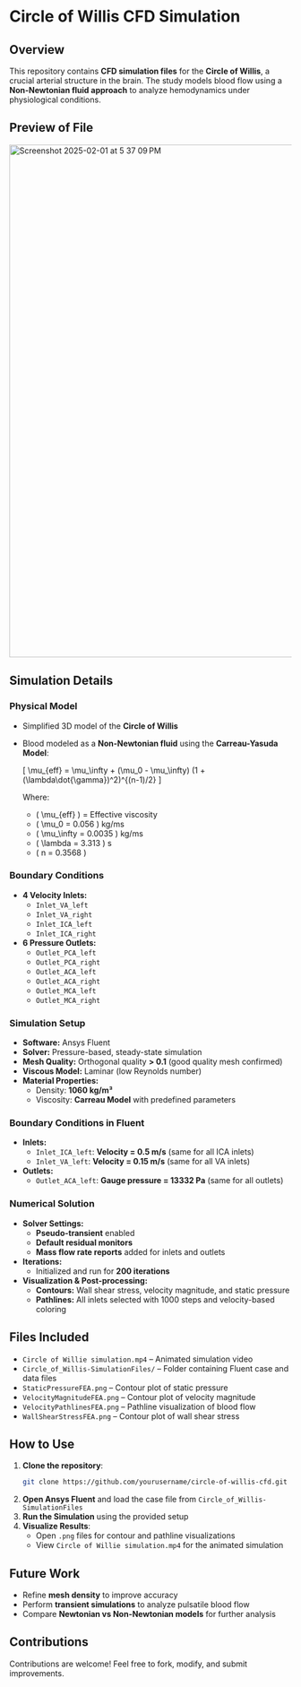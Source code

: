 # Circle of Willis CFD Simulation

## Overview
This repository contains **CFD simulation files** for the **Circle of Willis**, a crucial arterial structure in the brain. The study models blood flow using a **Non-Newtonian fluid approach** to analyze hemodynamics under physiological conditions.

## Preview of File
<img width="915" alt="Screenshot 2025-02-01 at 5 37 09 PM" src="https://github.com/user-attachments/assets/c43c68ed-f5ff-4ed0-9ef6-a984614a3e75" />

## Simulation Details
### **Physical Model**
- Simplified 3D model of the **Circle of Willis**
- Blood modeled as a **Non-Newtonian fluid** using the **Carreau-Yasuda Model**:
  
  \[ \mu_{eff} = \mu_\infty + (\mu_0 - \mu_\infty) (1 + (\lambda\dot{\gamma})^2)^{(n-1)/2} \]
  
  Where:
  - \( \mu_{eff} \) = Effective viscosity
  - \( \mu_0 = 0.056 \) kg/ms
  - \( \mu_\infty = 0.0035 \) kg/ms
  - \( \lambda = 3.313 \) s
  - \( n = 0.3568 \)

### **Boundary Conditions**
- **4 Velocity Inlets:**
  - `Inlet_VA_left`
  - `Inlet_VA_right`
  - `Inlet_ICA_left`
  - `Inlet_ICA_right`
- **6 Pressure Outlets:**
  - `Outlet_PCA_left`
  - `Outlet_PCA_right`
  - `Outlet_ACA_left`
  - `Outlet_ACA_right`
  - `Outlet_MCA_left`
  - `Outlet_MCA_right`

### **Simulation Setup**
- **Software:** Ansys Fluent
- **Solver:** Pressure-based, steady-state simulation
- **Mesh Quality:** Orthogonal quality **> 0.1** (good quality mesh confirmed)
- **Viscous Model:** Laminar (low Reynolds number)
- **Material Properties:**
  - Density: **1060 kg/m³**
  - Viscosity: **Carreau Model** with predefined parameters

### **Boundary Conditions in Fluent**
- **Inlets:**
  - `Inlet_ICA_left`: **Velocity = 0.5 m/s** (same for all ICA inlets)
  - `Inlet_VA_left`: **Velocity = 0.15 m/s** (same for all VA inlets)
- **Outlets:**
  - `Outlet_ACA_left`: **Gauge pressure = 13332 Pa** (same for all outlets)

### **Numerical Solution**
- **Solver Settings:**
  - **Pseudo-transient** enabled
  - **Default residual monitors**
  - **Mass flow rate reports** added for inlets and outlets
- **Iterations:**
  - Initialized and run for **200 iterations**
- **Visualization & Post-processing:**
  - **Contours:** Wall shear stress, velocity magnitude, and static pressure
  - **Pathlines:** All inlets selected with 1000 steps and velocity-based coloring

## Files Included
- `Circle of Willie simulation.mp4` – Animated simulation video
- `Circle_of_Willis-SimulationFiles/` – Folder containing Fluent case and data files
- `StaticPressureFEA.png` – Contour plot of static pressure
- `VelocityMagnitudeFEA.png` – Contour plot of velocity magnitude
- `VelocityPathlinesFEA.png` – Pathline visualization of blood flow
- `WallShearStressFEA.png` – Contour plot of wall shear stress

## How to Use
1. **Clone the repository**:
   ```sh
   git clone https://github.com/yourusername/circle-of-willis-cfd.git
   ```
2. **Open Ansys Fluent** and load the case file from `Circle_of_Willis-SimulationFiles`
3. **Run the Simulation** using the provided setup
4. **Visualize Results**:
   - Open `.png` files for contour and pathline visualizations
   - View `Circle of Willie simulation.mp4` for the animated simulation

## Future Work
- Refine **mesh density** to improve accuracy
- Perform **transient simulations** to analyze pulsatile blood flow
- Compare **Newtonian vs Non-Newtonian models** for further analysis

## Contributions
Contributions are welcome! Feel free to fork, modify, and submit improvements.
